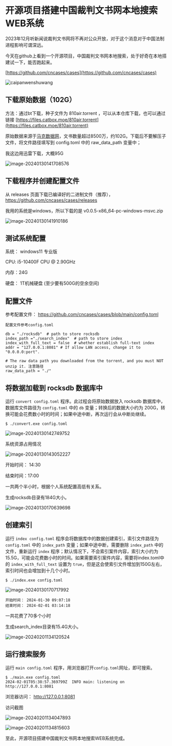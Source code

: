 # 开源项目搭建中国裁判文书网本地搜索WEB系统



2023年12月听新闻说裁判文书网将不再对公众开放，对于这个消息对于中国法制进程影响可谓深远。



今天在github上看到一个开源项目，中国裁判文书网本地搜索，处于好奇在本地搭建试一下，能否跑起来。

[https://github.com/cncases/cases](https://github.com/cncases/cases)



![caipanwenshuwang](https://imgoss.xgss.net/picgo/caipanwenshuwang.jpg?aliyun)

## 下载原始数据（102G）

方法：通过bt下载，种子文件为 810air.torrent ，可以从本仓库下载，也可以通过链接 [https://files.catbox.moe/810air.torrent](https://files.catbox.moe/810air.torrent)

原始数据来源于[马克数据网](https://www.macrodatas.cn/article/1147471898)，文书数量超过8500万，约102G。下载后不要解压子文件，将文件路径填写到 config.toml 中的 raw_data_path 变量中；

我这边用迅雷下载，大概95G

![image-20240130141708576](https://imgoss.xgss.net/picgo/image-20240130141708576.png?aliyun)

## 下载程序并创建配置文件

从 releases 页面下载已编译好的二进制文件（推荐），https://github.com/cncases/cases/releases

我用的系统是windows，所以下载的是 v0.0.5-x86_64-pc-windows-msvc.zip

![image-20240130141910186](https://imgoss.xgss.net/picgo/image-20240130141910186.png?aliyun)

## 测试系统配置

系统： windows11 专业版

CPU: i5-10400F CPU @ 2.90GHz

内存：24G

硬盘： 1T机械硬盘 (至少要有500G的空余空间)



## 配置文件

参考配置文件： https://github.com/cncases/cases/blob/main/config.toml

```
配置文件参考config.toml

db = "./rocksdb"  # path to store rocksdb
index_path ="./search_index"  # path to store index
index_with_full_text = false  # whether establish full-text index
addr = "127.0.0.1:8081" # If allow LAN access, change it to "0.0.0.0:port".

# The raw data path you downloaded from the torrent, and you must NOT unzip it. 注意路径
raw_data_path = "./"

```



## 将数据加载到 rocksdb 数据库中

运行 `convert config.toml` 程序。此过程会将原始数据放入 rocksdb 数据库中，数据库文件路径为 `config.toml` 中的 `db` 变量；转换后的数据大小约为 200G，转换可能会花费数小时的时间；如果中途中断，再次运行会从中断处继续。

```
$ ./convert.exe config.toml

```



![image-20240130142749752](https://imgoss.xgss.net/picgo/image-20240130142749752.png?aliyun)

系统资源占用情况

![image-20240130143052227](https://imgoss.xgss.net/picgo/image-20240130143052227.png?aliyun)

开始时间： 14:30

结束时间：17:00

一共两个半小时，根据个人系统配置高低有关系。

生成rocksdb目录有184G大小。

![image-20240130170639698](https://imgoss.xgss.net/picgo/image-20240130170639698.png?aliyun)



## 创建索引

运行 `index config.toml` 程序会将数据库中的数据创建索引，索引文件路径为 `config.toml` 中的 `index_path` 变量；如果中途中断，需要删除 `index_path` 中的文件，重新运行 `index` 程序；默认情况下，不会索引案件内容，索引大小约为 15.5G，可能会花费数小时的时间。如果需要索引案件内容，需要将index.toml中的 `index_with_full_text` 设置为 `true`，但是这会使索引文件增加到150G左右，索引时间也会增加到十几个小时。

```
$ ./index.exe config.toml
```

![image-20240130170717992](https://imgoss.xgss.net/picgo/image-20240130170717992.png?aliyun)

```
开始时间： 2024-01-30 09:07:18
结束时间： 2024-02-01 03:14:18
```

一共花费了70多个小时

生成search_index目录有15.4G大小。

![image-20240201134120524](https://imgoss.xgss.net/picgo/image-20240201134120524.png?aliyun)



## 运行搜索服务

运行 `main config.toml` 程序，用浏览器打开`config.toml`网址，即可搜索。

```
$ ./main.exe config.toml
2024-02-01T05:38:57.369799Z  INFO main: listening on http://127.0.0.1:8081
```

浏览器访问： http://127.0.0.1:8081



访问截图

![image-20240201134047893](https://imgoss.xgss.net/picgo/image-20240201134047893.png?aliyun)



![image-20240201134815603](https://imgoss.xgss.net/picgo/image-20240201134815603.png?aliyun)

至此，开源项目搭建中国裁判文书网本地搜索WEB系统完成。
